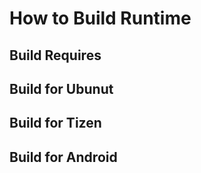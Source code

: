 # How to Build Runtime

## Build Requires

## Build for Ubunut

## Build for Tizen

## Build for Android
